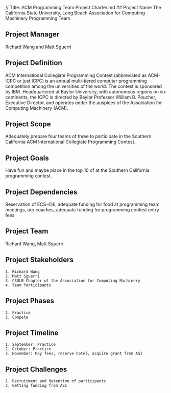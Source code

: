 // Title: ACM Programming Team Project Charter.md
﻿## Project Name
The California State University, Long Beach Association for Computing Machinery Programming Team


## Project Manager
Richard Wang and Matt Sguerri


## Project Definition
ACM International Collegiate Programming Contest (abbreviated as ACM-ICPC or just ICPC) is an annual multi-tiered computer programming competition among the universities of the world. The contest is sponsored by IBM. Headquartered at Baylor University, with autonomous regions on six continents, the ICPC is directed by Baylor Professor William B. Poucher, Executive Director, and operates under the auspices of the Association for Computing Machinery (ACM).


## Project Scope
Adequately prepare four teams of three to participate in the Southern California ACM International Collegiate Programming Contest.


## Project Goals
Have fun and maybe place in the top 10 of at the Southern California programming contest.


## Project Dependencies
Reservation of ECS-416, adequate funding for food at programming team meetings, our coaches, adequate funding for programming contest entry fees


## Project Team
Richard Wang, Matt Sguerri


## Project Stakeholders
	1. Richard Wang
	2. Matt Sguerri
	3. CSULB Chapter of the Association for Computing Machinery
	4. Team Participants


## Project Phases
	1. Practice
	2. Compete


## Project Timeline
	1. September: Practice
	2. October: Practice
	3. November: Pay fees, reserve hotel, acquire grant from ASI


## Project Challenges
	1. Recruitment and Retention of participants
	2. Getting funding from ASI